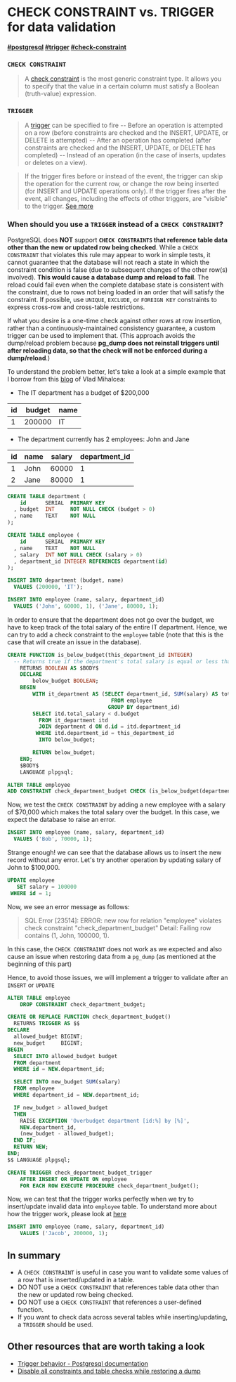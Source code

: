 # CHECK CONSTRAINT vs. TRIGGER for data validation
#### [#postgresql]() [#trigger]() [#check-constraint]()

### `CHECK CONSTRAINT`
> A [check constraint] is the most generic constraint type. It allows you to specify that the value in a certain column must satisfy a Boolean (truth-value) expression.
### `TRIGGER`
> A [trigger] can be specified to fire
> -- Before an operation is attempted on a row (before constraints are checked and the INSERT, UPDATE, or DELETE is attempted)
> -- After an operation has completed (after constraints are checked and the INSERT, UPDATE, or DELETE has completed)
> -- Instead of an operation (in the case of inserts, updates or deletes on a view).

> If the trigger fires before or instead of the event, the trigger can skip the operation for the current row, or change the row being inserted (for INSERT and UPDATE operations only). If the trigger fires after the event, all changes, including the effects of other triggers, are "visible" to the trigger. [See more](https://www.postgresql.org/docs/9.1/sql-createtrigger.html)

### When should you use a `TRIGGER` instead of a `CHECK CONSTRAINT`?

PostgreSQL does **NOT** support **`CHECK CONSTRAINTS` that reference table data other than the new or updated row being checked**. While a `CHECK CONSTRAINT` that violates this rule may appear to work in simple tests, it cannot guarantee that the database will not reach a state in which the constraint condition is false (due to subsequent changes of the other row(s) involved). **This would cause a database dump and reload to fail**. The reload could fail even when the complete database state is consistent with the constraint, due to rows not being loaded in an order that will satisfy the constraint. If possible, use `UNIQUE`, `EXCLUDE`, or `FOREIGN KEY` constraints to express cross-row and cross-table restrictions.

If what you desire is a one-time check against other rows at row insertion, rather than a continuously-maintained consistency guarantee, a custom trigger can be used to implement that. (This approach avoids the dump/reload problem because **pg_dump does not reinstall triggers until after reloading data, so that the check will not be enforced during a dump/reload**.)

To understand the problem better, let's take a look at a simple example that I borrow from this [blog](https://vladmihalcea.com/postgresql-trigger-consistency-check/) of Vlad Mihalcea:
- The IT department has a budget of $200,000

|id          |budget            |name            |
|------------|------------------|----------------|
|1           |200000            |IT              |

- The department currently has 2 employees: John and Jane

|id   |name            |salary        | department_id|
|-----|----------------|--------------|--------------|
|1    |John            |60000         |1             |
|2    |Jane            |80000         |1             |

```sql
CREATE TABLE department (
    id      SERIAL  PRIMARY KEY
  , budget  INT     NOT NULL CHECK (budget > 0)
  , name    TEXT    NOT NULL
);

CREATE TABLE employee (
    id      SERIAL  PRIMARY KEY
  , name    TEXT    NOT NULL
  , salary  INT NOT NULL CHECK (salary > 0)
  , department_id INTEGER REFERENCES department(id)
);

INSERT INTO department (budget, name)
  VALUES (200000, 'IT');

INSERT INTO employee (name, salary, department_id)
  VALUES ('John', 60000, 1), ('Jane', 80000, 1);
```

In order to ensure that the department does not go over the budget, we have to keep track of the total salary of the entire IT department. Hence, we can try to add a check constraint to the `employee` table (note that this is the case that will create an issue in the database).

```sql
CREATE FUNCTION is_below_budget(this_department_id INTEGER)
  -- Returns true if the department's total salary is equal or less than the budget
    RETURNS BOOLEAN AS $BODY$
    DECLARE
        below_budget BOOLEAN;
    BEGIN
        WITH it_department AS (SELECT department_id, SUM(salary) AS total_salary
                                 FROM employee
                                GROUP BY department_id)
        SELECT itd.total_salary < d.budget
          FROM it_department itd
          JOIN department d ON d.id = itd.department_id
         WHERE itd.department_id = this_department_id
          INTO below_budget;

        RETURN below_budget;
    END;
    $BODY$
    LANGUAGE plpgsql;

ALTER TABLE employee
ADD CONSTRAINT check_department_budget CHECK (is_below_budget(department_id));
```

Now, we test the `CHECK CONSTRAINT` by adding a new employee with a salary of $70,000 which makes the total salary over the budget. In this case, we expect the database to raise an error.

```sql
INSERT INTO employee (name, salary, department_id)
  VALUES ('Bob', 70000, 1);
```

Strange enough! we can see that the database allows us to insert the new record without any error. Let's try another operation by updating salary of John to $100,000.
```sql
UPDATE employee
   SET salary = 100000
 WHERE id = 1;
```
Now, we see an error message as follows:
> SQL Error [23514]: ERROR: new row for relation "employee" violates check constraint "check_department_budget"
  Detail: Failing row contains (1, John, 100000, 1).

In this case, the `CHECK CONSTRAINT` does not work as we expected and also cause an issue when restoring data from a `pg_dump` (as mentioned at the beginning of this part)

Hence, to avoid those issues, we will implement a trigger to validate after an `INSERT` or `UPDATE`

```sql
ALTER TABLE employee
    DROP CONSTRAINT check_department_budget;

CREATE OR REPLACE FUNCTION check_department_budget()
  RETURNS TRIGGER AS $$
DECLARE
  allowed_budget BIGINT;
  new_budget     BIGINT;
BEGIN
  SELECT INTO allowed_budget budget
  FROM department
  WHERE id = NEW.department_id;

  SELECT INTO new_budget SUM(salary)
  FROM employee
  WHERE department_id = NEW.department_id;

  IF new_budget > allowed_budget
  THEN
    RAISE EXCEPTION 'Overbudget department [id:%] by [%]',
    NEW.department_id,
    (new_budget - allowed_budget);
  END IF;
  RETURN NEW;
END;
$$ LANGUAGE plpgsql;

CREATE TRIGGER check_department_budget_trigger
    AFTER INSERT OR UPDATE ON employee
    FOR EACH ROW EXECUTE PROCEDURE check_department_budget();
```

Now, we can test that the trigger works perfectly when we try to insert/update invalid data into `employee` table. To understand more about how the trigger work, please look at [here](https://vladmihalcea.com/postgresql-trigger-consistency-check/)

```sql
INSERT INTO employee (name, salary, department_id)
    VALUES ('Jacob', 200000, 1);
```

## In summary
- A `CHECK CONSTRAINT` is useful in case you want to validate some values of a row that is inserted/updated in a table.
- DO NOT use a `CHECK CONSTRAINT` that references table data other than the new or updated row being checked.
- DO NOT use a `CHECK CONSTRAINT` that references a user-defined function.
- If you want to check data across several tables while inserting/updating, a `TRIGGER` should be used.

## Other resources that are worth taking a look
- [Trigger behavior - Postgresql documentation](https://www.postgresql.org/docs/current/trigger-definition.html)
- [Disable all constraints and table checks while restoring a dump](https://dba.stackexchange.com/questions/75613/disable-all-constraints-and-table-checks-while-restoring-a-dump/75635#75635)


[//]: # (These are reference links used in the body of this note and get stripped out when the markdown processor does its job. There is no need to format nicely because it shouldn't be seen. Thanks SO - http://stackoverflow.com/questions/4823468/store-comments-in-markdown-syntax)

   [check constraint]: <https://www.postgresql.org/docs/14/ddl-constraints.html#DDL-CONSTRAINTS-CHECK-CONSTRAINTS>
   [trigger]: <https://www.postgresql.org/docs/9.1/sql-createtrigger.html>
